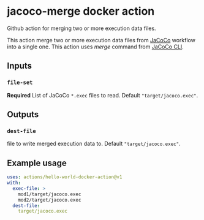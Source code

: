 # jacoco-merge docker action
Github action for merging two or more execution data files.

This action merge two or more execution data files from [JaCoCo](https://www.jacoco.org/jacoco/trunk/index.html) workflow into a single one.
This action uses *merge* command from  [JaCoCo CLI](https://www.jacoco.org/jacoco/trunk/doc/cli.html). 

## Inputs

### `file-set`

**Required** List of JaCoCo `*.exec` files to read. Default `"target/jacoco.exec"`.

## Outputs

### `dest-file`

file to write merged execution data to. Default `"target/jacoco.exec"`.

## Example usage

```yaml
uses: actions/hello-world-docker-action@v1
with:
  exec-file: > 
    mod1/target/jacoco.exec
    mod2/target/jacoco.exec
  dest-file:
    target/jacoco.exec
```
